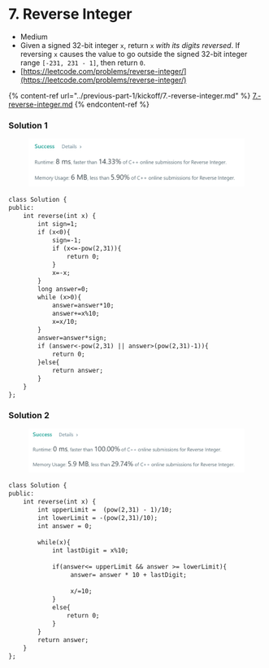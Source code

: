 # 7. Reverse Integer

* Medium
* Given a signed 32-bit integer `x`, return `x` _with its digits reversed_. If reversing `x` causes the value to go outside the signed 32-bit integer range `[-231, 231 - 1]`, then return `0`.
* [https://leetcode.com/problems/reverse-integer/](https://leetcode.com/problems/reverse-integer/)

{% content-ref url="../previous-part-1/kickoff/7.-reverse-integer.md" %}
[7.-reverse-integer.md](../previous-part-1/kickoff/7.-reverse-integer.md)
{% endcontent-ref %}

### Solution 1

<figure><img src="../.gitbook/assets/image (1) (3).png" alt=""><figcaption></figcaption></figure>

```
class Solution {
public:
    int reverse(int x) {
        int sign=1;
        if (x<0){
            sign=-1;
            if (x<=-pow(2,31)){
                return 0;
            }
            x=-x;
        }
        long answer=0;
        while (x>0){
            answer=answer*10;
            answer+=x%10;
            x=x/10;
        }
        answer=answer*sign;
        if (answer<-pow(2,31) || answer>(pow(2,31)-1)){
            return 0;
        }else{
            return answer;
        }
    }
};
```

### Solution 2

<figure><img src="../.gitbook/assets/image (2) (1).png" alt=""><figcaption></figcaption></figure>

```
class Solution {
public:
    int reverse(int x) {
        int upperLimit =  (pow(2,31) - 1)/10;
        int lowerLimit = -(pow(2,31)/10);
        int answer = 0;
  
        while(x){
            int lastDigit = x%10;
			
            if(answer<= upperLimit && answer >= lowerLimit){
                 answer= answer * 10 + lastDigit;
                 
                 x/=10;  
            }
            else{
                return 0;
            }            
        }
        return answer;
    }
};
```

